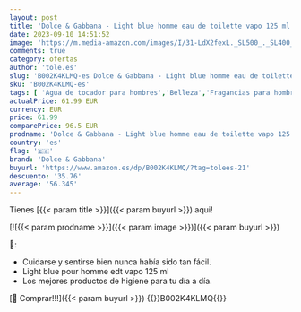 ```yaml
---
layout: post
title: 'Dolce & Gabbana - Light blue homme eau de toilette vapo 125 ml'
date: 2023-09-10 14:51:52
image: 'https://m.media-amazon.com/images/I/31-LdX2fexL._SL500_._SL400_.jpg'
comments: true
category: ofertas
author: 'tole.es'
slug: 'B002K4KLMQ-es Dolce & Gabbana - Light blue homme eau de toilette vapo...'
sku: 'B002K4KLMQ-es'
tags: [ 'Agua de tocador para hombres','Belleza','Fragancias para hombres','Perfumes y fragancias','de','dolce & gabbana','eau','toilette','🇪🇸', ]
actualPrice: 61.99 EUR
currency: EUR
price: 61.99
comparePrice: 96.5 EUR
prodname: 'Dolce & Gabbana - Light blue homme eau de toilette vapo 125 ml'
country: 'es'
flag: '🇪🇸'
brand: 'Dolce & Gabbana'
buyurl: 'https://www.amazon.es/dp/B002K4KLMQ/?tag=tolees-21'
descuento: '35.76'
average: '56.345'
---
```


Tienes [{{< param title >}}]({{< param buyurl >}}) aqui!

[![{{< param prodname >}}]({{< param image >}})]({{< param buyurl >}})

🔎:

- Cuidarse y sentirse bien nunca había sido tan fácil.
- Light blue pour homme edt vapo 125 ml
- Los mejores productos de higiene para tu día a día.

[🛒 Comprar!!!]({{< param buyurl >}})
{{<world>}}B002K4KLMQ{{</world>}}
